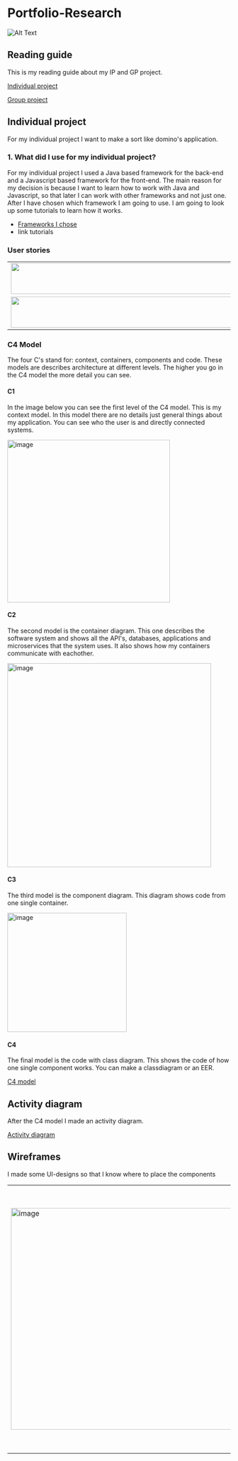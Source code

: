 # Portfolio-Research
![Alt Text](https://media0.giphy.com/media/dWesBcTLavkZuG35MI/giphy.gif?cid=ecf05e47ttj9yzh16tgd8otlygn5930l5vs548tahunuvlru&rid=giphy.gif&ct=g)

## Reading guide

This is my reading guide about my IP and GP project.

[Individual project](#Individual-project)

[Group project](#Group-project)

## Individual project

For my individual project I want to make a sort like domino's application. 

### 1. What did I use for my individual project?
For my individual project I used a Java based framework for the back-end and a Javascript based framework for the front-end. The main reason for my decision is because I want to learn how to work with Java and Javascript, so that later I can work with other frameworks and not just one. 
After I have chosen which framework I am going to use. I am going to look up some tutorials to learn how it works.
- [Frameworks I chose](https://github.com/TimoOerlemans/Portfolio-Research/blob/main/Research.md#1-java-framework)
- link tutorials

### User stories

<table>
  <tr>
    <td><img src="https://user-images.githubusercontent.com/99472273/154964905-71d5f39c-b226-4a07-8fe8-82df99152b62.png" width=500 height=70></td> 
    <td><img src="https://user-images.githubusercontent.com/99472273/154964983-3141a3d1-61c5-41a8-84c1-62ee1ec5718d.png" width=500 height=70></td> 
  </tr>
 <tr>
    <td><img src="https://user-images.githubusercontent.com/99472273/154965068-f1d96329-927e-41f0-ad53-fa093d3aa85f.png" width=500 height=70></td> 
    <td><img src="https://user-images.githubusercontent.com/99472273/154965388-76371800-f8e5-4f37-ad26-6f83fe14a125.png" width=500 height=70></td> 
  </tr>
 </table>

### C4 Model
The four C's stand for: context, containers, components and code. These models are describes architecture at different levels. The higher you go in the C4 model the more detail you can see. 

#### C1
In the image below you can see the first level of the C4 model. This is my context model. In this model there are no details just general things about my application. You can see who the user is and directly connected systems.

<img width="367" alt="image" src="https://user-images.githubusercontent.com/99472273/157012142-9610dc4c-7afc-4a60-b062-74b323b03a82.png">


#### C2
The second model is the container diagram. This one describes the software system and shows all the API's, databases, applications and microservices that the system uses. It also shows how my containers communicate with eachother.

<img width="460" alt="image" src="https://user-images.githubusercontent.com/99472273/157030445-f9f1bce7-c6bf-4799-aba6-7be7efaafd86.png">

#### C3
The third model is the component diagram. This diagram shows code from one single container. 

<img width="269" alt="image" src="https://user-images.githubusercontent.com/99472273/157033089-5f218dc9-d4be-4b5a-9763-35f48026e972.png">

#### C4
The final model is the code with class diagram. This shows the code of how one single component works. You can make a classdiagram or an EER. 

[C4 model](https://www.infoq.com/articles/C4-architecture-model/)

## Activity diagram
After the C4 model I made an activity diagram.

[Activity diagram](https://www.smartdraw.com/activity-diagram/)

## Wireframes

I made some UI-designs so that I know where to place the components

<table>
  <td><img width="500" alt="image" src="https://user-images.githubusercontent.com/99472273/157851713-ef175c30-ff37-4cc4-a76a-47c610ceabe0.png">
  <td><img width="500" alt="image" src="https://user-images.githubusercontent.com/99472273/157851688-5e4bb303-1f0f-4e47-aafb-431e93673914.png">
<table>
  
## Group project
